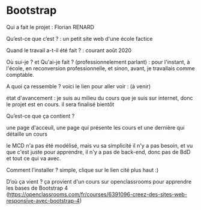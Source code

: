 # Bootstrap

Qui a fait le projet : Florian RENARD

Qu’est-ce que c’est ? : un petit site web d'une école factice

Quand le travail a-t-il été fait ? : courant août 2020 

Où sui-je ? et Qu'ai-je fait ?  (professionnelement parlant) : pour l'instant, à l'école, en reconversion professionnelle, et sinon, avant, je travallais comme comptable.

A quoi ça ressemble ? voici le lien pour aller voir : (à venir)

état d'avancement : je suis au milieu du cours que je suis sur internet, donc le projet est en cours. il sera finalisé bientôt

Qu’est-ce que ça contient ? 

une page d'acceuil, une page qui présente les cours et une dernière qui détaille un cours

le MCD n'a pas été modélisé, mais vu sa simplicité il n'y a pas besoin, et vu que c'est juste pour apprendre, il n'y a pas de back-end, donc pas de BdD et tout ce qui va avec.

Comment l’installer ? simple, clique sur le lien cité plus haut :)

D’où ça vient ? ça provient d'un cours sur openclassrooms pour apprendre les bases de Bootstrap 4 (https://openclassrooms.com/fr/courses/6391096-creez-des-sites-web-responsive-avec-bootstrap-4)

